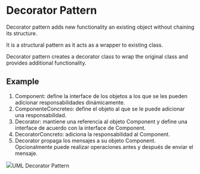Decorator Pattern
================

Decorator pattern adds new functionality an existing object without chaining its structure.

It is a structural pattern as it acts as a wrapper to existing class.

Decorator pattern creates a decorator class to wrap the original class and provides additional functionality.

Example
--------
1. Component: define la interface de los objetos a los que se les pueden adicionar responsabilidades dinámicamente.
2. ComponenteConcreteo: define el objeto al que se le puede adicionar una responsabilidad.
3. Decorator: mantiene una referencia al objeto Component y define una interface de acuerdo con la interface de Component.
4. DecoratorConcreto: adiciona la responsabilidad al Component.
5. Decorator propaga los mensajes a su objeto Component. Opcionalmente puede realizar operaciones antes y después de enviar el mensaje.

<p>
<img src="https://upload.wikimedia.org/wikipedia/commons/thumb/e/e9/Decorator_UML_class_diagram.svg/400px-Decorator_UML_class_diagram.svg.png">UML Decorator Pattern</img>
</p>

